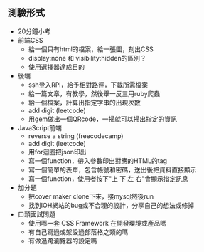 ## 測驗形式
* 20分鐘小考
* 前端CSS
	* 給一個只有html的檔案，給一張圖，刻出CSS
	* display:none 和 visibility:hidden的區別？
	* 使用選擇器達成目的
* 後端
	* ssh登入RPi，給予相對路徑，下載所需檔案
	* 給一篇文章，有教學，然後舉一反三用ruby爬蟲
	* 給一個檔案，計算出指定字串的出現次數
	* add digit (leetcode)
	* 用[gem](https://richonrails.com/articles/generating-qr-codes-in-your-ruby-on-rails-application)做出一個QRcode，一掃就可以掃出指定的資訊
* JavaScript前端
	* reverse a string  (freecodecamp)
	* add digit (leetcode)
	* 用for迴圈把json印出
	* 寫一個function，帶入參數印出對應的HTML的tag
	* 寫一個簡單的表單，包含帳號和密碼，送出後把資料直接顯示
	* 寫一個function，使用者按下"上 下 左 右"會顯示指定訊息
* 加分題
	* 把cover maker clone下來，接mysql然後run
	* 找到IOH網站的bug或不合理的設計，分享自己的想法或修掉
* 口頭面試問題
	* 使用哪一套 CSS Framework 在開發環境或產品嗎
	* 有自己寫過或架設過部落格之類的嗎
	* 有做過跨瀏覽器的設定嗎
